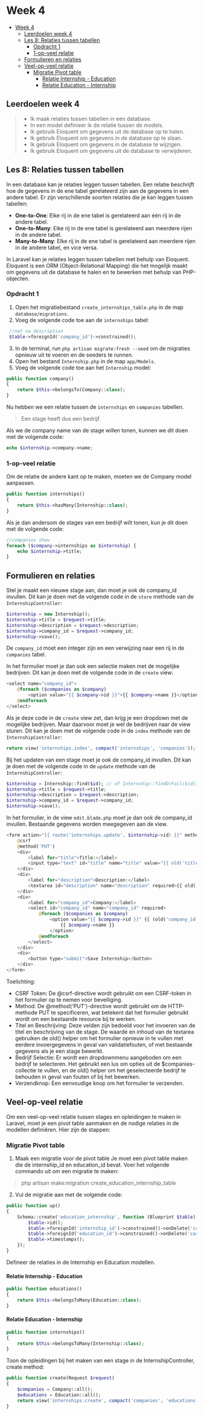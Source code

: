# Week 4

- [Week 4](#week-4)
  - [Leerdoelen week 4](#leerdoelen-week-4)
  - [Les 8: Relaties tussen tabellen](#les-8-relaties-tussen-tabellen)
    - [Opdracht 1](#opdracht-1)
    - [1-op-veel relatie](#1-op-veel-relatie)
  - [Formulieren en relaties](#formulieren-en-relaties)
  - [Veel-op-veel relatie](#veel-op-veel-relatie)
    - [Migratie Pivot table](#migratie-pivot-table)
      - [Relatie Internship - Education](#relatie-internship---education)
      - [Relatie Education - Internship](#relatie-education---internship)


## Leerdoelen week 4

> - Ik maak relaties tussen tabellen in een database.
> - In een model definieer ik de relatie tussen de models.
> - Ik gebruik Eloquent om gegevens uit de database op te halen.
> - Ik gebruik Eloquent om gegevens in de database op te slaan.
> - Ik gebruik Eloquent om gegevens in de database te wijzigen.
> - Ik gebruik Eloquent om gegevens uit de database te verwijderen.



## Les 8: Relaties tussen tabellen

In een database kan je relaties leggen tussen tabellen. Een relatie beschrijft hoe de gegevens in de ene tabel gerelateerd zijn aan de gegevens in een andere tabel. Er zijn verschillende soorten relaties die je kan leggen tussen tabellen:

- **One-to-One**: Elke rij in de ene tabel is gerelateerd aan één rij in de andere tabel.
- **One-to-Many**: Elke rij in de ene tabel is gerelateerd aan meerdere rijen in de andere tabel.
- **Many-to-Many**: Elke rij in de ene tabel is gerelateerd aan meerdere rijen in de andere tabel, en vice versa.

In Laravel kan je relaties leggen tussen tabellen met behulp van Eloquent. Eloquent is een ORM (Object-Relational Mapping) die het mogelijk maakt om gegevens uit de database te halen en te bewerken met behulp van PHP-objecten.

### Opdracht 1

1. Open het migratiebestand `create_internships_table.php` in de map `database/migrations`.
2. Voeg de volgende code toe aan de `internships` tabel:

```php
 //net na description
 $table->foreignId('company_id')->constrained();

```

3. In de terminal, run `php artisan migrate:fresh --seed` om de migraties opnieuw uit te voeren en de seeders te runnen.
4. Open het bestand `Internship.php` in de map `app/Models`.
5. Voeg de volgende code toe aan het `Internship` model:

```php
public function company()
{
    return $this->belongsTo(Company::class);
}
```

Nu hebben we een relatie tussen de `internships` en `companies` tabellen. 

> Een stage heeft dus een bedrijf.

Als we de company name van de stage willen tonen, kunnen we dit doen met de volgende code:

```php
echo $internship->company->name;
```

### 1-op-veel relatie

Om de relatie de andere kant op te maken, moeten we de Company model aanpassen.

```php
public function internships()
{
    return $this->hasMany(Internship::class);
}
```

Als je dan andersom de stages van een bedrijf wilt tonen, kun je dit doen met de volgende code:

```php
//companies show
foreach ($company->internships as $internship) {
    echo $internship->title;
}
```

## Formulieren en relaties

Stel je maakt een nieuwe stage aan, dan moet je ook de company_id invullen. Dit kan je doen met de volgende code in de `store` methode van de `InternshipController`:

```php
$internship = new Internship();
$internship->title = $request->title;
$internship->description = $request->description;
$internship->company_id = $request->company_id;
$internship->save();
```

De `company_id` moet een integer zijn en een verwijzing naar een rij in de `companies` tabel. 

In het formulier moet je dan ook een selectie maken met de mogelijke bedrijven. Dit kan je doen met de volgende code in de `create` view:

```php
<select name="company_id">
    @foreach ($companies as $company)
        <option value="{{ $company->id }}">{{ $company->name }}</option>
    @endforeach
</select>
```

Als je deze code in de `create` view zet, dan krijg je een dropdown met de mogelijke bedrijven.
Maar daarvoor moet je wel de bedrijven naar de view sturen. Dit kan je doen met de volgende code in de `index` methode van de `InternshipController`:

```php
return view('internships.index', compact('internships', 'companies'));
```

Bij het updaten van een stage moet je ook de company_id invullen. Dit kan je doen met de volgende code in de `update` methode van de `InternshipController`:

```php
$internship = Internship::find($id); // of Internship::findOrFail($id); // of via model view binding
$internship->title = $request->title;
$internship->description = $request->description;
$internship->company_id = $request->company_id;
$internship->save();
```

In het formulier, in de view `edit.blade.php` moet je dan ook de company_id invullen. Bestaande gegevens worden meegegeven aan de view.

```php
<form action="{{ route('internships.update', $internship->id) }}" method="POST">
    @csrf
    @method('PUT')
    <div>
        <label for="title">Title:</label>
        <input type="text" id="title" name="title" value="{{ old('title', $internship->title ?? '') }}" required>
    </div>
    <div>
        <label for="description">Description:</label>
        <textarea id="description" name="description" required>{{ old('description', $internship->description ?? '') }}</textarea>
    </div>
    <div>
        <label for="company_id">Company:</label>
        <select id="company_id" name="company_id" required>
            @foreach ($companies as $company)
                <option value="{{ $company->id }}" {{ (old('company_id', $internship->company_id ?? '') == $company->id) ? 'selected' : '' }}>
                    {{ $company->name }}
                </option>
            @endforeach
        </select>
    </div>
    <div>
        <button type="submit">Save Internship</button>
    </div>
</form>
```

Toelichting:

- CSRF Token: De @csrf-directive wordt gebruikt om een CSRF-token in het formulier op te nemen voor beveiliging.
- Method: De @method('PUT')-directive wordt gebruikt om de HTTP-methode PUT te specificeren, wat betekent dat het formulier gebruikt wordt om een bestaande resource bij te werken.
- Titel en Beschrijving: Deze velden zijn bedoeld voor het invoeren van de titel en beschrijving van de stage. De waarde en inhoud van de textarea gebruiken de old() helper om het formulier opnieuw in te vullen met eerdere invoergegevens in geval van validatiefouten, of met bestaande gegevens als je een stage bewerkt.
- Bedrijf Selectie: Er wordt een dropdownmenu aangeboden om een bedrijf te selecteren. Het gebruikt een lus om opties uit de $companies-collectie te vullen, en de old() helper om het geselecteerde bedrijf te behouden in geval van fouten of bij het bewerken.
- Verzendknop: Een eenvoudige knop om het formulier te verzenden.


## Veel-op-veel relatie

Om een veel-op-veel relatie tussen stages en opleidingen te maken in Laravel, moet je een pivot table aanmaken en de nodige relaties in de modellen definiëren. Hier zijn de stappen:

### Migratie Pivot table

1. Maak een migratie voor de pivot table
Je moet een pivot table maken die de internship_id en education_id bevat. Voer het volgende commando uit om een migratie te maken:

> php artisan make:migration create_education_internship_table

2. Vul de migratie aan met de volgende code:

```php
public function up()
{
    Schema::create('education_internship', function (Blueprint $table) {
        $table->id();
        $table->foreignId('internship_id')->constrained()->onDelete('cascade');
        $table->foreignId('education_id')->constrained()->onDelete('cascade');
        $table->timestamps();
    });
}
```

Defineer de relaties in de Internship en Education modellen.

#### Relatie Internship - Education

```php
public function educations()
{
    return $this->belongsToMany(Education::class);
}
```

#### Relatie Education - Internship
```php
public function internships()
{
    return $this->belongsToMany(Internship::class);
}
```

Toon de opleidingen bij het maken van een stage in de InternshipController, create method:

```php
public function create(Request $request)
{
    $companies = Company::all();
    $educations = Education::all();
    return view('internships.create', compact('companies', 'educations'));
}